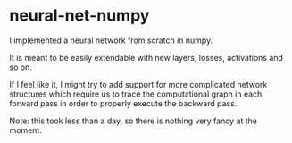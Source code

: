 # neural-net-numpy
I implemented a neural network from scratch in numpy.

It is meant to be easily extendable with new layers, losses, activations and so on.

If I feel like it, I might try to add support for more complicated network structures which require us to trace the computational graph in each forward pass in order to properly execute the backward pass.

Note: this took less than a day, so there is nothing very fancy at the moment.